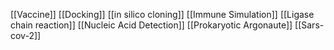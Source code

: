 [[Vaccine]]
[[Docking]]
[[in silico cloning]]
[[Immune Simulation]]
[[Ligase chain reaction]]
[[Nucleic Acid Detection]]
[[Prokaryotic Argonaute]]
[[Sars-cov-2]]
